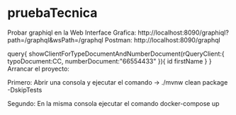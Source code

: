 # pruebaTecnica
Probar graphiql en la Web
Interface Grafica: http://localhost:8090/graphiql?path=/graphql&wsPath=/graphql
Postman: http://localhost:8090/graphql

query{
    showClientForTypeDocumentAndNumberDocument(rQueryClient:{
    typoDocument:CC,
    numberDocument:"66554433"
    }){
        id
        firstName
    }
}
Arrancar el proyecto:

Primero: Abrir una consola y ejecutar el comando -> ./mvnw clean package -DskipTests

Segundo: En la misma consola ejecutar el comando docker-compose up
